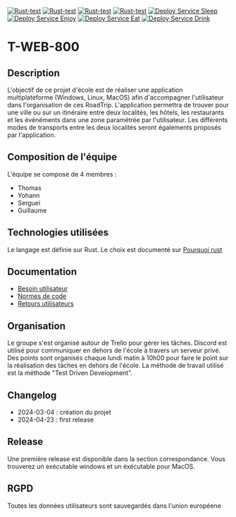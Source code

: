 [![Rust-test](https://github.com/thybux/t-web-800/actions/workflows/rust-test.yml/badge.svg?branch=service-drink)](https://github.com/thybux/t-web-800/actions/workflows/rust-test.yml)
[![Rust-test](https://github.com/thybux/t-web-800/actions/workflows/rust-test.yml/badge.svg?branch=service-drink)](https://github.com/thybux/t-web-800/actions/workflows/rust-test.yml)
[![Rust-test](https://github.com/thybux/t-web-800/actions/workflows/rust-test.yml/badge.svg?branch=service-enjoy)](https://github.com/thybux/t-web-800/actions/workflows/rust-test.yml)
[![Rust-test](https://github.com/thybux/t-web-800/actions/workflows/rust-test.yml/badge.svg?branch=service-sleep)](https://github.com/thybux/t-web-800/actions/workflows/rust-test.yml)
[![Deploy Service Sleep](https://github.com/thybux/t-web-800/actions/workflows/service-sleep-deploy.yml/badge.svg)](https://github.com/thybux/t-web-800/actions/workflows/service-sleep-deploy.yml)
[![Deploy Service Enjoy](https://github.com/thybux/t-web-800/actions/workflows/service-enjoy-deploy.yml/badge.svg)](https://github.com/thybux/t-web-800/actions/workflows/service-enjoy-deploy.yml)
[![Deploy Service Eat](https://github.com/thybux/t-web-800/actions/workflows/service-eat-deploy.yml/badge.svg)](https://github.com/thybux/t-web-800/actions/workflows/service-eat-deploy.yml)
[![Deploy Service Drink](https://github.com/thybux/t-web-800/actions/workflows/service-drink-deploy.yml/badge.svg)](https://github.com/thybux/t-web-800/actions/workflows/service-drink-deploy.yml)


# T-WEB-800

## Description

L'objectif de ce projet d'école est de réaliser une application multiplateforme (Windows, Linux, MacOS) afin d'accompagner l'utilisateur dans l'organisation de ces RoadTrip.
L'application permettra de trouver pour une ville ou sur un itinéraire entre deux localités, les hôtels, les restaurants et les événéments dans une zone paramétrée par l'utilisateur. Les différents modes de transports entre les deux localités seront égalements proposés par l'application.

## Composition de l'équipe

L'équipe se compose de 4 membres :
- Thomas
- Yohann
- Serguei
- Guillaume

## Technologies utilisées

Le langage est définie sur Rust. Le choix est documenté sur [Pourquoi rust](./pourquoirust.md)

## Documentation

- [Besoin utilisateur](./besoin_utilisateur.pdf)
- [Normes de code](./normesdecode.md)
- [Retours utilisateurs](./retours_utilisateurs.pdf)
## Organisation

Le groupe s'est organisé autour de Trello pour gérer les tâches. Discord est utilisé pour communiquer en dehors de l'école à travers un serveur privé.
Des points sont organisés chaque lundi matin à 10h00 pour faire le point sur la réalisation des tâches en dehors de l'école.
La méthode de travail utilisé est la méthode "Test Driven Development".

## Changelog

- 2024-03-04 : création du projet
- 2024-04-23 : first release

## Release

Une première release est disponible dans la section correspondance. Vous trouverez un exécutable windows et un éxécutable pour MacOS.

## RGPD

Toutes les données utilisateurs sont sauvegardés dans l'union européene
